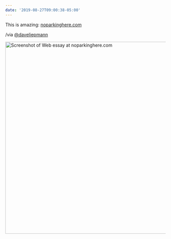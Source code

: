 ```yaml
---
date: '2019-08-27T09:00:38-05:00'
---
```

This is amazing: [noparkinghere.com](https://noparkinghere.com/)

/via [@daveliepmann](https://twitter.com/daveliepmann/status/1166337491634462720)

<img src="uploads/2019/898faad222.jpg" width="600" height="600" alt="Screenshot of Web essay at noparkinghere.com" />
